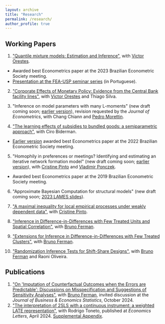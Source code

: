 ```yaml
---
layout: archive
title: "Research" 
permalink: /research/
author_profile: true
---
```


Working Papers
-----


1. ["Quantile mixture models: Estimation and Inference"](https://economics.mit.edu/sites/default/files/inline-files/QMM_Alvarez_Orestes_0.pdf), with [Victor Orestes](https://economics.mit.edu/people/phd-students/victor-orestes).
* Awarded best Econometrics paper at the 2023 Brazilian Econometric Society meeting.
* [Presentation at the FEA-USP seminar series](https://www.youtube.com/watch?v=dTlgx4WyTGM) (in Portuguese).

2. ["Corporate Effects of Monetary Policy: Evidence from the Central Bank facility lines"](https://drive.google.com/file/d/1LzaNfjCgHV8MW0fEsWQomDIw-TrK3Dgm/view?usp=sharing_), with [Victor Orestes](https://economics.mit.edu/people/phd-students/victor-orestes) and Thiago Silva.

3. "Inference on model parameters with many L-moments" (new draft coming soon; [earlier version](https://arxiv.org/abs/2210.04146)), revision requested by the <em> Journal of Econometrics</em>, with Chang Chiann and [Pedro Morettin](https://www.ime.usp.br/~pam/). 


4. ["The learning effects of subsidies to bundled goods: a semiparametric approach"](https://arxiv.org/abs/2311.01217), with Ciro Biderman.
* [Earlier version](/files/papers/sare.pdf) awarded best Econometrics paper at the 2022 Brazilian Econometric Society meeting.

5. "Homophily in preferences or meetings? Identifying and estimating an iterative network formation model" (new draft coming soon; [earlier version](https://arxiv.org/abs/2201.06694)), with [Cristine Pinto](https://sites.google.com/site/cristinepinto/Home) and [Vladimir Ponczek](https://sites.google.com/site/vponczek/). 
* Awarded best Econometrics paper at the 2019 Brazilian Econometric Society meeting.

6. "Approximate Bayesian Computation for structural models" (new draft coming soon; [2023 LAMES slides](https://drive.google.com/file/d/1xYQJ39rmcbecQ7fUTJuvgggVr7UW_Vd-/view?usp=share_link)).

7. ["A maximal inequality for local empirical processes under weakly dependent data"](https://arxiv.org/abs/2307.01328),  with [Cristine Pinto](https://sites.google.com/site/cristinepinto/Home).

8. ["Inference in Difference-in-Differences with Few Treated Units and Spatial Correlation"](https://arxiv.org/abs/2006.16997), with [Bruno Ferman](https://sites.google.com/site/brunoferman/).

9. ["Extensions for Inference in Difference-in-Differences with Few Treated Clusters"](https://arxiv.org/abs/2302.03131), with [Bruno Ferman](https://sites.google.com/site/brunoferman/). 

10. ["Randomization Inference Tests for Shift-Share Designs"](https://arxiv.org/abs/2206.00999), with [Bruno Ferman](https://sites.google.com/site/brunoferman/) and Raoni Oliveira. 



Publications
-----

1. ["On 'Imputation of Counterfactual Outcomes when the Errors are Predictable': Discussions on Misspecification and Suggestions of Sensitivity Analyses"](https://www.tandfonline.com/doi/full/10.1080/07350015.2024.2359594), with [Bruno Ferman](https://sites.google.com/site/brunoferman/), invited discussion at the <em>Journal of Business & Economics Statistics</em>, October 2024.
2. ["The interpretation of 2SLS with a continuous instrument: a weighted LATE representation"](https://www.sciencedirect.com/science/article/pii/S0165176524001411), with Rodrigo Toneto, published at <em>Economics Letters</em>, April 2024. [Supplemental Appendix](/files/papers/supplement_iv_note.pdf).


